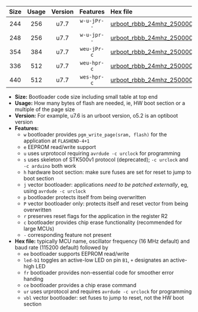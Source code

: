 |Size|Usage|Version|Features|Hex file|
|:-:|:-:|:-:|:-:|:--|
|244|256|u7.7|`w-u-jPr--`|[urboot_rbbb_24mhz_250000bps_led+b5_ur_vbl.hex](https://raw.githubusercontent.com/stefanrueger/urboot.hex/main/boards/rbbb/fcpu_24mhz/250000_bps/urboot_rbbb_24mhz_250000bps_led+b5_ur_vbl.hex)|
|248|256|u7.7|`w-u-jpr--`|[urboot_rbbb_24mhz_250000bps_led+b5_fr_ur_vbl.hex](https://raw.githubusercontent.com/stefanrueger/urboot.hex/main/boards/rbbb/fcpu_24mhz/250000_bps/urboot_rbbb_24mhz_250000bps_led+b5_fr_ur_vbl.hex)|
|354|384|u7.7|`weu-jPr-c`|[urboot_rbbb_24mhz_250000bps_ee_led+b5_fr_ce_ur_vbl.hex](https://raw.githubusercontent.com/stefanrueger/urboot.hex/main/boards/rbbb/fcpu_24mhz/250000_bps/urboot_rbbb_24mhz_250000bps_ee_led+b5_fr_ce_ur_vbl.hex)|
|336|512|u7.7|`weu-hpr-c`|[urboot_rbbb_24mhz_250000bps_ee_led+b5_fr_ce_ur.hex](https://raw.githubusercontent.com/stefanrueger/urboot.hex/main/boards/rbbb/fcpu_24mhz/250000_bps/urboot_rbbb_24mhz_250000bps_ee_led+b5_fr_ce_ur.hex)|
|440|512|u7.7|`wes-hpr-c`|[urboot_rbbb_24mhz_250000bps_ee_led+b5_fr_ce.hex](https://raw.githubusercontent.com/stefanrueger/urboot.hex/main/boards/rbbb/fcpu_24mhz/250000_bps/urboot_rbbb_24mhz_250000bps_ee_led+b5_fr_ce.hex)|

- **Size:** Bootloader code size including small table at top end
- **Usage:** How many bytes of flash are needed, ie, HW boot section or a multiple of the page size
- **Version:** For example, u7.6 is an urboot version, o5.2 is an optiboot version
- **Features:**
  + `w` bootloader provides `pgm_write_page(sram, flash)` for the application at `FLASHEND-4+1`
  + `e` EEPROM read/write support
  + `u` uses urprotocol requiring `avrdude -c urclock` for programming
  + `s` uses skeleton of STK500v1 protocol (deprecated); `-c urclock` and `-c arduino` both work
  + `h` hardware boot section: make sure fuses are set for reset to jump to boot section
  + `j` vector bootloader: applications *need to be patched externally*, eg, using `avrdude -c urclock`
  + `p` bootloader protects itself from being overwritten
  + `P` vector bootloader only: protects itself and reset vector from being overwritten
  + `r` preserves reset flags for the application in the register R2
  + `c` bootloader provides chip erase functionality (recommended for large MCUs)
  + `-` corresponding feature not present
- **Hex file:** typically MCU name, oscillator frequency (16 MHz default) and baud rate (115200 default) followed by
  + `ee` bootloader supports EEPROM read/write
  + `led-b1` toggles an active-low LED on pin `B1`, `+` designates an active-high LED
  + `fr` bootloader provides non-essential code for smoother error handing
  + `ce` bootloader provides a chip erase command
  + `ur` uses urprotocol and requires `avrdude -c urclock` for programming
  + `vbl` vector bootloader: set fuses to jump to reset, not the HW boot section
